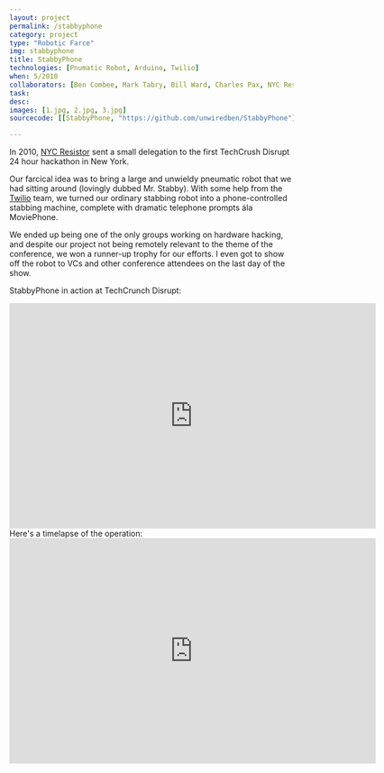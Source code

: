 ```yaml
---
layout: project
permalink: /stabbyphone
category: project 
type: "Robotic Farce" 
img: stabbyphone
title: StabbyPhone
technologies: [Pnumatic Robot, Arduino, Twilio] 
when: 5/2010
collaborators: [Ben Combee, Mark Tabry, Bill Ward, Charles Pax, NYC Resistor]
task: 
desc:
images: [1.jpg, 2.jpg, 3.jpg]
sourcecode: [[StabbyPhone, "https://github.com/unwiredben/StabbyPhone"]]

---
```


In 2010, [NYC Resistor](nycresistor.com) sent a small delegation to the first TechCrush Disrupt 24 hour hackathon in New York. 

<!--break-->

Our farcical idea was to bring a large and unwieldy pneumatic robot that we had sitting around (lovingly dubbed Mr. Stabby). With some help from the [Twilio](twilio.com) team, we turned our ordinary stabbing robot into a phone-controlled stabbing machine, complete with dramatic telephone prompts ála MoviePhone.

We ended up being one of the only groups working on hardware hacking, and despite our project not being remotely relevant to the theme of the conference, we won a runner-up trophy for our efforts. I even got to show off the robot to VCs and other conference attendees on the last day of the show.

StabbyPhone in action at TechCrunch Disrupt:

<iframe width="650" height="400" src="http://www.youtube.com/embed/XHvXPOSaNbg" frameborder="0" allowfullscreen></iframe>

<br/>
Here's a timelapse of the operation:

<iframe width="650" height="400" src="http://www.youtube.com/embed/pYcPTk6uccU" frameborder="0" allowfullscreen></iframe>